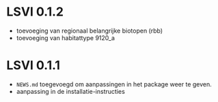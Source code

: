 # LSVI 0.1.2

* toevoeging van regionaal belangrijke biotopen (rbb)
* toevoeging van habitattype 9120_a

# LSVI 0.1.1

* `NEWS.md` toegevoegd om aanpassingen in het package weer te geven.
* aanpassing in de installatie-instructies

